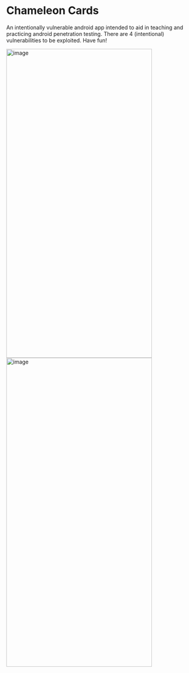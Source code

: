 # Chameleon Cards

An intentionally vulnerable android app intended to aid in teaching and practicing android penetration testing. There are 4 (intentional) vulnerabilities to be exploited. Have fun!

<img width="383" height="813" alt="image" src="https://github.com/user-attachments/assets/56966a86-9762-4688-bf70-338bc35f7029" />
<img width="383" height="813" alt="image" src="https://github.com/user-attachments/assets/09b80f36-64bd-49b1-b071-27e4efc85e0f" />


